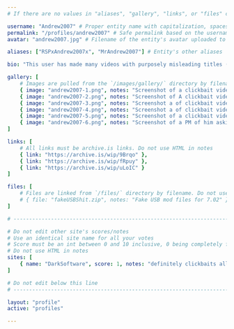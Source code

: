 ```yaml
---
# If there are no values in "aliases", "gallery", "links", or "files" comment that line out, do not just leave them empty

username: "Andrew2007" # Proper entity name with capitalization, spaces, special characters, etc
permalink: "/profiles/andrew2007" # Safe permalink based on the username (Lowercase & URI Decode), need to automate this
avatar: "andrew2007.jpg" # Filename of the entity's avatar uploaded to `/images/avatars/` directory, it will be displayed at 200px*200px. Will be `/images/avatars/blank.png` if commented out/blank

aliases: ["RSPxAndrew2007x", "MrAndrew2007"] # Entity's other aliases

bio: "This user has made many videos with purposely misleading titles (aka "ClickBait") for more views and/or ad revenue, in addition on accession he will take other peoples YouTube videos and add a clickbait titles to them as well" # Entities bio, can use minimal HTML

gallery: [
    # Images are pulled from the `/images/gallery/` directory by filename. Do not use HTML in notes
    { image: "andrew2007-1.png", notes: "Screenshot of a clickbait video" },
    { image: "andrew2007-2.png", notes: "Screenshot of A clickbait video" },
    { image: "andrew2007-3.png", notes: "Screenshot a of clickbait video" },
    { image: "andrew2007-4.png", notes: "Screenshot a of clickbait video" },
    { image: "andrew2007-5.png", notes: "Screenshot of a clickbait video" },
    { image: "andrew2007-6.png", notes: "Screenshot of a PM of him asking for a spoofer to fake another video" }
]

links: [
    # All links must be archive.is links. Do not use HTML in notes
    { link: "https://archive.is/wip/9Brqo" },
    { link: "https://archive.is/wip/fRpuy" },
    { link: "https://archive.is/wip/uLoIC" }
]

files: [
    # Files are linked from `/files/` directory by filename. Do not use HTML in notes
    # { file: "fakeUSBShit.zip", notes: "Fake USB mod files for 7.02" }
]

# -----------------------------------------------------------------------------

# Do not edit other site's scores/notes
# Use an identical site name for all your votes
# Score must be an int between 0 and 10 inclusive, 0 being completely fake, 10 being 100% real
# Do not use HTML in notes
sites: [
    { name: "DarkSoftware", score: 1, notes: "definitely clickbaits all of his video but on the bright side he hasnt shared fake jailbreak files" }
]

# Do not edit below this line
# -----------------------------------------------------------------------------

layout: "profile"
active: "profiles"

---
```

